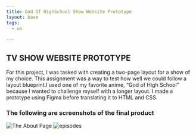 ```yaml
---
title: God Of HighSchool Show Website Prototype
layout: base
tags:
  - ux
  
---
```

<main>
  <section class="project-descrption">
  <h1>
      TV SHOW WEBSITE PROTOTYPE
  </h1>
  
  <p>
      For this project, I was tasked with creating a two-page layout for a show of my choice. This assignment was a way to test how well we could follow a layout blueprint.I used one of my favorite anime, “God of High School” because I wanted to challenge myself with a longer layout. I made a prototype using Figma before translating it to HTML and CSS.
  </p>
  </section>
  <section class="project-img">
      <h3>The following are screenshots of the final product</h3>
      <img src="/images/gohs about.jpg" alt="The About Page">
      <img src="/images/gohs episodes.jpg" alt="episodes">
  </section>
  
  
  
  
  </main>
